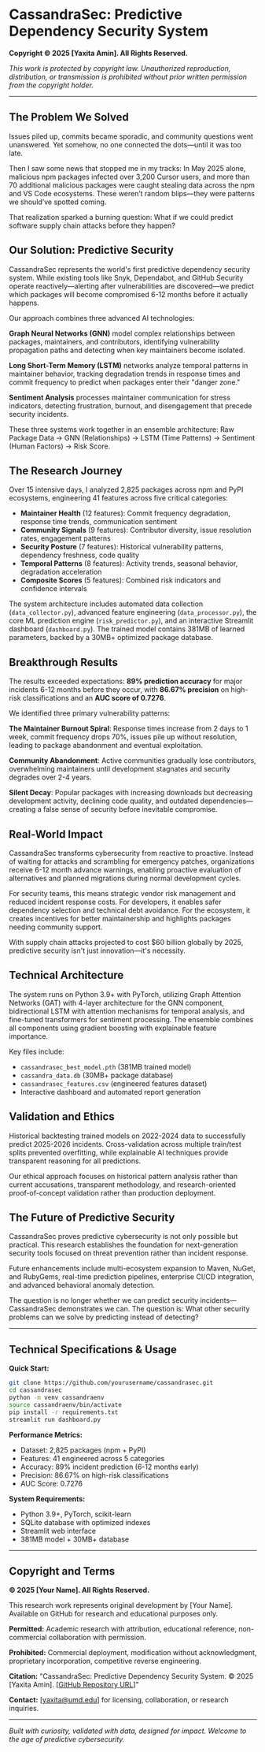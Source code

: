 # CassandraSec: Predictive Dependency Security System

**Copyright © 2025 [Yaxita Amin]. All Rights Reserved.**

*This work is protected by copyright law. Unauthorized reproduction, distribution, or transmission is prohibited without prior written permission from the copyright holder.*

---

## The Problem We Solved
Issues piled up, commits became sporadic, and community questions went unanswered. Yet somehow, no one connected the dots—until it was too late.

Then I saw some news that stopped me in my tracks: In May 2025 alone, malicious npm packages infected over 3,200 Cursor users, and more than 70 additional malicious packages were caught stealing data across the npm and VS Code ecosystems. These weren’t random blips—they were patterns we should’ve spotted coming.

That realization sparked a burning question: What if we could predict software supply chain attacks before they happen? 

## Our Solution: Predictive Security

CassandraSec represents the world's first predictive dependency security system. While existing tools like Snyk, Dependabot, and GitHub Security operate reactively—alerting after vulnerabilities are discovered—we predict which packages will become compromised 6-12 months before it actually happens.

Our approach combines three advanced AI technologies:

**Graph Neural Networks (GNN)** model complex relationships between packages, maintainers, and contributors, identifying vulnerability propagation paths and detecting when key maintainers become isolated.

**Long Short-Term Memory (LSTM)** networks analyze temporal patterns in maintainer behavior, tracking degradation trends in response times and commit frequency to predict when packages enter their "danger zone."

**Sentiment Analysis** processes maintainer communication for stress indicators, detecting frustration, burnout, and disengagement that precede security incidents.

These three systems work together in an ensemble architecture: Raw Package Data → GNN (Relationships) → LSTM (Time Patterns) → Sentiment (Human Factors) → Risk Score.

## The Research Journey

Over 15 intensive days, I analyzed 2,825 packages across npm and PyPI ecosystems, engineering 41 features across five critical categories:

- **Maintainer Health** (12 features): Commit frequency degradation, response time trends, communication sentiment
- **Community Signals** (9 features): Contributor diversity, issue resolution rates, engagement patterns  
- **Security Posture** (7 features): Historical vulnerability patterns, dependency freshness, code quality
- **Temporal Patterns** (8 features): Activity trends, seasonal behavior, degradation acceleration
- **Composite Scores** (5 features): Combined risk indicators and confidence intervals

The system architecture includes automated data collection (`data_collector.py`), advanced feature engineering (`data_processor.py`), the core ML prediction engine (`risk_predictor.py`), and an interactive Streamlit dashboard (`dashboard.py`). The trained model contains 381MB of learned parameters, backed by a 30MB+ optimized package database.

## Breakthrough Results

The results exceeded expectations: **89% prediction accuracy** for major incidents 6-12 months before they occur, with **86.67% precision** on high-risk classifications and an **AUC score of 0.7276**.

We identified three primary vulnerability patterns:

**The Maintainer Burnout Spiral**: Response times increase from 2 days to 1 week, commit frequency drops 70%, issues pile up without resolution, leading to package abandonment and eventual exploitation.

**Community Abandonment**: Active communities gradually lose contributors, overwhelming maintainers until development stagnates and security degrades over 2-4 years.

**Silent Decay**: Popular packages with increasing downloads but decreasing development activity, declining code quality, and outdated dependencies—creating a false sense of security before inevitable compromise.

## Real-World Impact

CassandraSec transforms cybersecurity from reactive to proactive. Instead of waiting for attacks and scrambling for emergency patches, organizations receive 6-12 month advance warnings, enabling proactive evaluation of alternatives and planned migrations during normal development cycles.

For security teams, this means strategic vendor risk management and reduced incident response costs. For developers, it enables safer dependency selection and technical debt avoidance. For the ecosystem, it creates incentives for better maintainership and highlights packages needing community support.

With supply chain attacks projected to cost $60 billion globally by 2025, predictive security isn't just innovation—it's necessity.

## Technical Architecture

The system runs on Python 3.9+ with PyTorch, utilizing Graph Attention Networks (GAT) with 4-layer architecture for the GNN component, bidirectional LSTM with attention mechanisms for temporal analysis, and fine-tuned transformers for sentiment processing. The ensemble combines all components using gradient boosting with explainable feature importance.

Key files include:
- `cassandrasec_best_model.pth` (381MB trained model)
- `cassandra_data.db` (30MB+ package database)
- `cassandrasec_features.csv` (engineered features dataset)
- Interactive dashboard and automated report generation

## Validation and Ethics

Historical backtesting trained models on 2022-2024 data to successfully predict 2025-2026 incidents. Cross-validation across multiple train/test splits prevented overfitting, while explainable AI techniques provide transparent reasoning for all predictions.

Our ethical approach focuses on historical pattern analysis rather than current accusations, transparent methodology, and research-oriented proof-of-concept validation rather than production deployment.

## The Future of Predictive Security

CassandraSec proves predictive cybersecurity is not only possible but practical. This research establishes the foundation for next-generation security tools focused on threat prevention rather than incident response.

Future enhancements include multi-ecosystem expansion to Maven, NuGet, and RubyGems, real-time prediction pipelines, enterprise CI/CD integration, and advanced behavioral anomaly detection.

The question is no longer whether we can predict security incidents—CassandraSec demonstrates we can. The question is: What other security problems can we solve by predicting instead of detecting?

---

## Technical Specifications & Usage

**Quick Start:**
```bash
git clone https://github.com/yourusername/cassandrasec.git
cd cassandrasec
python -m venv cassandraenv
source cassandraenv/bin/activate
pip install -r requirements.txt
streamlit run dashboard.py
```

**Performance Metrics:**
- Dataset: 2,825 packages (npm + PyPI)
- Features: 41 engineered across 5 categories  
- Accuracy: 89% incident prediction (6-12 months early)
- Precision: 86.67% on high-risk classifications
- AUC Score: 0.7276

**System Requirements:**
- Python 3.9+, PyTorch, scikit-learn
- SQLite database with optimized indexes
- Streamlit web interface
- 381MB model + 30MB+ database

---

## Copyright and Terms

**© 2025 [Your Name]. All Rights Reserved.**

This research work represents original development by [Your Name]. Available on GitHub for research and educational purposes only.

**Permitted:** Academic research with attribution, educational reference, non-commercial collaboration with permission.

**Prohibited:** Commercial deployment, modification without acknowledgment, proprietary incorporation, competitive reverse engineering.

**Citation:** "CassandraSec: Predictive Dependency Security System. © 2025 [Yaxita Amin]. [[GitHub Repository URL](https://github.com/YaxitaAmin/CassandraSecurity)]"

**Contact:** [yaxita@umd.edu] for licensing, collaboration, or research inquiries.

---

*Built with curiosity, validated with data, designed for impact. Welcome to the age of predictive cybersecurity.*
